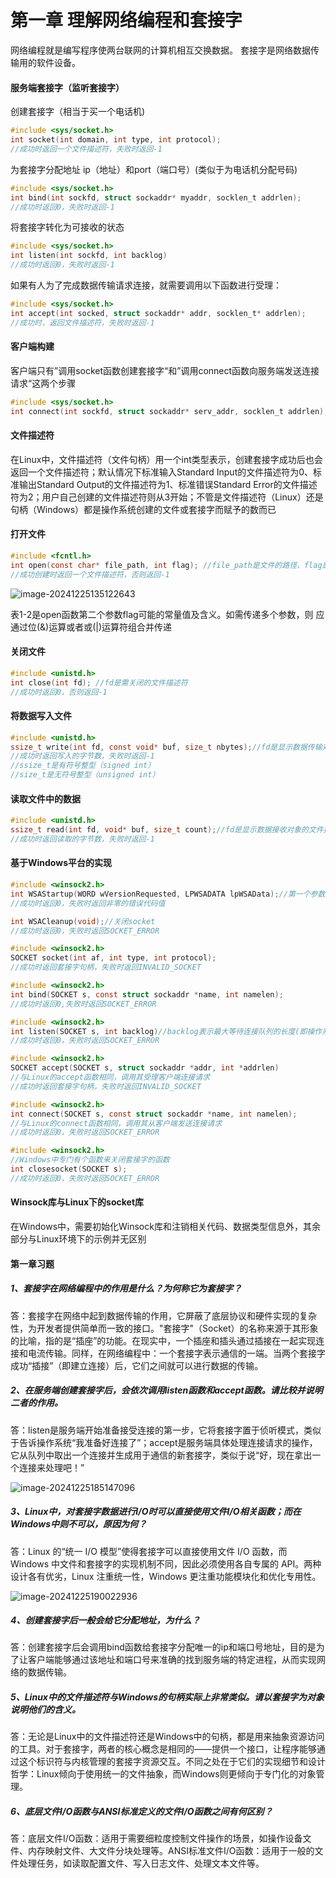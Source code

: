 # 第一章  理解网络编程和套接字

网络编程就是编写程序使两台联网的计算机相互交换数据。
套接字是网络数据传输用的软件设备。

#### 服务端套接字（监听套接字）

创建套接字（相当于买一个电话机)

```c
#include <sys/socket.h>
int socket(int domain, int type, int protocol); 
//成功时返回一个文件描述符，失败时返回-1
```

为套接字分配地址 ip（地址）和port（端口号）(类似于为电话机分配号码)

```c
#include <sys/socket.h>
int bind(int sockfd, struct sockaddr* myaddr, socklen_t addrlen); 
//成功时返回0，失败时返回-1
```

将套接字转化为可接收的状态

```c
#include <sys/socket.h>
int listen(int sockfd, int backlog)
//成功时返回0，失败时返回-1
```

如果有人为了完成数据传输请求连接，就需要调用以下函数进行受理：

```c
#include <sys/socket.h>
int accept(int socked, struct sockaddr* addr, socklen_t* addrlen);
//成功时，返回文件描述符，失败时返回-1
```

#### 客户端构建

客户端只有”调用socket函数创建套接字“和”调用connect函数向服务端发送连接请求“这两个步骤

```c
#include <sys/socket.h>
int connect(int sockfd, struct sockaddr* serv_addr, socklen_t addrlen);
```

#### 文件描述符

在Linux中，文件描述符（文件句柄）用一个int类型表示，创建套接字成功后也会返回一个文件描述符；默认情况下标准输入Standard Input的文件描述符为0、标准输出Standard Output的文件描述符为1、标准错误Standard Error的文件描述符为2；用户自己创建的文件描述符则从3开始；不管是文件描述符（Linux）还是句柄（Windows）都是操作系统创建的文件或套接字而赋予的数而已

#### 打开文件

```c
#include <fcntl.h>
int open(const char* file_path, int flag); //file_path是文件的路径、flag是打开模式信息
//成功创建时返回一个文件描述符，否则返回-1
```

![image-20241225135122643](D:\Typora\Socket编程\第一章\file_open_mode.png)

表1-2是open函数第二个参数flag可能的常量值及含义。如需传递多个参数，则	应通过位(&)运算或者或(|)运算符组合并传递

#### 关闭文件

```c
#include <unistd.h>
int close(int fd); //fd是需关闭的文件描述符
//成功时返回0，否则返回-1
```

#### 将数据写入文件

```c
#include <unistd.h>
ssize_t write(int fd, const void* buf, size_t nbytes);//fd是显示数据传输对象的文件描述符; buf是保存要传输数据的缓冲地址值; nbytes是要传输数据的字节数
//成功时返回写入的字节数，失败时返回-1
//ssize_t是有符号整型（signed int）
//size_t是无符号整型（unsigned int）
```

#### 读取文件中的数据

```c
#include <unistd.h>
ssize_t read(int fd, void* buf, size_t count);//fd是显示数据接收对象的文件描述符; buf是保存要传输数据的缓冲地址值; nbytes是要读取数据的字节数
//成功时返回读取的字节数，失败时返回-1
```

#### 基于Windows平台的实现

```c
#include <winsock2.h>
int WSAStartup(WORD wVersionRequested, LPWSADATA lpWSAData);//第一个参数是Winsock版本信息; 第二个是WSADATA结构体变量的地址值
//成功时返回0，失败时返回非零的错误代码值

int WSACleanup(void);//关闭socket
//成功时返回0，失败时返回SOCKET_ERROR
```

```c
#include <winsock2.h>
SOCKET socket(int af, int type, int protocol);
//成功时返回套接字句柄，失败时返回INVALID_SOCKET
```

```c
#include <winsock2.h>
int bind(SOCKET s, const struct sockaddr *name, int namelen);
//成功时返回0,失败时返回SOCKET_ERROR
```

```c
#include <winsock2.h>
int listen(SOCKET s, int backlog)//backlog表示最大等待连接队列的长度(即操作系统允许的未处理连接的数量)；超出此数量的连接请求可能会被拒绝或挂起
//成功时返回0，失败时返回SOCKET_ERROR
```

```c
#include <winsock2.h>
SOCKET accept(SOCKET s, struct sockaddr *addr, int *addrlen)
//与Linux的accept函数相同，调用其受理客户端连接请求
//成功时返回套接字句柄，失败时返回INVALID_SOCKET
```

```c
#include <winsock2.h>
int connect(SOCKET s, const struct sockaddr *name, int namelen);
//与Linux的connect函数相同，调用其从客户端发送连接请求
//成功时返回0，失败时返回SOCKET_ERROR
```

```c
#include <winsock2.h>
//Windows中专门有个函数来关闭套接字的函数
int closesocket(SOCKET s);
//成功时返回0，失败时返回SOCKET_ERROR
```

#### Winsock库与Linux下的socket库

在Windows中，需要初始化Winsock库和注销相关代码、数据类型信息外，其余部分与Linux环境下的示例并无区别

#### 第一章习题

##### 1、套接字在网络编程中的作用是什么？为何称它为套接字？

答：套接字在网络中起到数据传输的作用，它屏蔽了底层协议和硬件实现的复杂性，为开发者提供简单而一致的接口。"套接字"（Socket）的名称来源于其形象的比喻，指的是“插座”的功能。在现实中，一个插座和插头通过插接在一起实现连接和电流传输。同样，在网络编程中：一个套接字表示通信的一端。当两个套接字成功“插接”（即建立连接）后，它们之间就可以进行数据的传输。

##### 2、在服务端创建套接字后，会依次调用listen函数和accept函数。请比较并说明二者的作用。

答：listen是服务端开始准备接受连接的第一步，它将套接字置于侦听模式，类似于告诉操作系统“我准备好连接了”；accept是服务端具体处理连接请求的操作，它从队列中取出一个连接并生成用于通信的新套接字，类似于说“好，现在拿出一个连接来处理吧！”

![image-20241225185147096](D:\Typora\Socket编程\第一章\listen_and_accept.png)

##### 3、Linux中，对套接字数据进行I/O时可以直接使用文件I/O相关函数；而在Windows中则不可以，原因为何？

答：Linux 的“统一 I/O 模型”使得套接字可以直接使用文件 I/O 函数，而 Windows 中文件和套接字的实现机制不同，因此必须使用各自专属的 API。两种设计各有优劣，Linux 注重统一性，Windows 更注重功能模块化和优化专用性。

![image-20241225190022936](D:\Typora\Socket编程\第一章\win_Linux_socket.png)

##### 4、创建套接字后一般会给它分配地址，为什么？

答：创建套接字后会调用bind函数给套接字分配唯一的ip和端口号地址，目的是为了让客户端能够通过该地址和端口号来准确的找到服务端的特定进程，从而实现网络的数据传输。

##### 5、Linux中的文件描述符与Windows的句柄实际上非常类似。请以套接字为对象说明他们的含义。

答：无论是Linux中的文件描述符还是Windows中的句柄，都是用来抽象资源访问的工具。对于套接字，两者的核心概念是相同的——提供一个接口，让程序能够通过这个标识符与内核管理的套接字资源交互。不同之处在于它们的实现细节和设计哲学：Linux倾向于使用统一的文件抽象，而Windows则更倾向于专门化的对象管理。

##### 6、底层文件I/O函数与ANSI标准定义的文件I/O函数之间有何区别？

答：底层文件I/O函数：适用于需要细粒度控制文件操作的场景，如操作设备文件、内存映射文件、大文件分块处理等。ANSI标准文件I/O函数：适用于一般的文件处理任务，如读取配置文件、写入日志文件、处理文本文件等。
